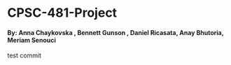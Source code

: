 # CPSC-481-Project
#### By: Anna Chaykovska , Bennett Gunson , Daniel Ricasata, Anay Bhutoria, Meriam Senouci
test commit
